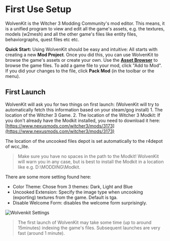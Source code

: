# First Use Setup

WolvenKit is the Witcher 3 Modding Community's mod editor. This means, it is a unified program to view and edit all the game's assets, e.g. the textures, models (w2mesh) and all the other game's files like entity files, behaviorgraphs, quest files etc etc.

**Quick Start:** Using WolvenKit should be easy and intuitive: All starts with creating a new **Mod Project**. Once you did this, you can use WolvenKit to browse the game's assets or create your own. Use the [**Asset Browser**](../wolvenkit-app/asset-browser.md) to browse the game files. To add a game file to your mod, click "Add to Mod". If you did your changes to the file, click **Pack Mod** (in the toolbar or the menu).

## First Launch

WolvenKit will ask you for two things on first launch: (WolvenKit will try to automatically fetch this information based on your steam/gog install) 1. The location of the Witcher 3 Game. 2. The location of the Witcher 3 Modkit: If you don't already have the Modkit installed, you need to download it here: [https://www.nexusmods.com/witcher3/mods/3173](https://www.nexusmods.com/witcher3/mods/3173)

The location of the uncooked files depot is set automatically to the r4depot of wcc\_lite.

> Make sure you have no spaces in the path to the Modkit! WolvenKit will warn you in any case, but is best to install the Modkit in a location like e.g. D:\MODDING\Modkit.

There are some more setting found here:

* Color Theme: Chose from 3 themes: Dark, Light and Blue
* Uncooked Extension: Specify the image type when uncooking (exporting) textures from the game. Default is tga.
* Disable Welcome Form: disables the welcome form surprisingly.

![Wolvenkit Settings](https://github.com/Traderain/Wolven-kit/wiki/assets/0.7\_preferences\_start.jpg)

> The first launch of WolvenKit may take some time (up to around 15minutes) indexing the game's files. Subsequent launches are very fast (around 1 minute).
